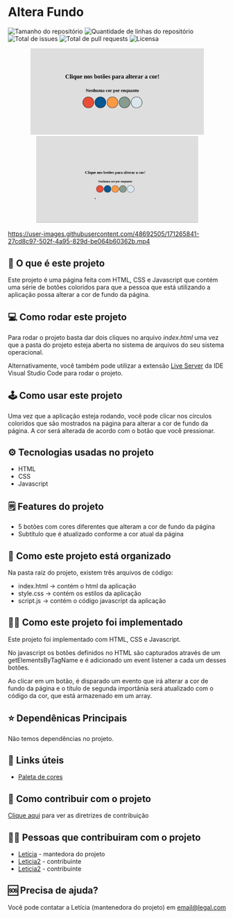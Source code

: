 # Altera Fundo
![Tamanho do repositório](https://img.shields.io/github/repo-size/lelepg/altera-fundo?color=%23FF00FF&label=Tamanho&style=plastic)
![Quantidade de linhas do repositório](https://img.shields.io/tokei/lines/github/lelepg/altera-fundo?color=%23FF00FF&label=Total%20de%20linhas&style=plastic)
![Total de issues](https://img.shields.io/github/issues-raw/lelepg/altera-fundo?style=plastic)
![Total de pull requests](https://img.shields.io/github/issues-pr/lelepg/altera-fundo?style=plastic)
![Licensa](https://img.shields.io/github/license/lelepg/altera-fundo?style=plastic)

<p align="center">
<img src="./imagens/imagem1.png" alt="Tela Inicial" width="400px"></img>
<img src="./imagens/capa.gif" alt="Aplicação funcionando" height="200px"></img>
</p>

https://user-images.githubusercontent.com/48692505/171265841-27cd8c97-502f-4a95-829d-be064b60362b.mp4

## 🤔 O que é este projeto 
Este projeto é uma página feita com HTML, CSS e Javascript que contém uma série de botões coloridos para que a pessoa que está utilizando a aplicação possa alterar a cor de fundo da página.

## 💻 Como rodar este projeto
Para rodar o projeto basta dar dois cliques no arquivo *index.html* uma vez que a pasta do projeto esteja aberta no sistema de arquivos do seu sistema operacional.

Alternativamente, você também pode utilizar a extensão [Live Server](https://marketplace.visualstudio.com/items?itemName=ritwickdey.LiveServer) da IDE Visual Studio Code para rodar o projeto.

## 🕹️ Como usar este projeto
Uma vez que a aplicação esteja rodando, você pode clicar nos círculos coloridos que são mostrados na página para alterar a cor de fundo da página. A cor será alterada de acordo com o botão que você pressionar.

## ⚙️ Tecnologias usadas no projeto
- HTML
- CSS
- Javascript

## 🗒️ Features do projeto
- 5 botões com cores diferentes que alteram a cor de fundo da página
- Subtítulo que é atualizado conforme a cor atual da página

## 📁 Como este projeto está organizado
Na pasta raíz do projeto, existem três arquivos de código:
- index.html -> contém o html da aplicação
- style.css -> contém os estilos da aplicação
- script.js -> contém o código javascript da aplicação

## 🧑‍💻 Como este projeto foi implementado
Este projeto foi implementado com HTML, CSS e Javascript.

No javascript os botões definidos no HTML são capturados através de um getElementsByTagName e é adicionado um event listener a cada um desses botões.

Ao clicar em um botão, é disparado um evento que irá alterar a cor de fundo da página e o título de segunda importânia será atualizado com o código da cor, que está armazenado em um array.

## ⭐ Dependênicas Principais
Não temos dependências no projeto.

## 💎 Links úteis
- [Paleta de cores](https://coolors.co/palette/d94e33-2c5697-ed9b33-8a9b8e-2d2926-f4e5de-dde5ed-f8f1e0-d7d2cb-dfdede)

## 🤝 Como contribuir com o projeto
[Clique aqui](./CONTRIBUTING.md) para ver as diretrizes de contribuição

## 🧑‍💻 Pessoas que contribuiram com o projeto
- [Letícia](github.com/lelepg) - mantedora do projeto
- [Leticia2](github.com/lelepg) - contribuinte
- [Leticia2](github.com/lelepg) - contribuinte

## 🆘 Precisa de ajuda?
Você pode contatar a Letícia (mantenedora do projeto) em email@legal.com
